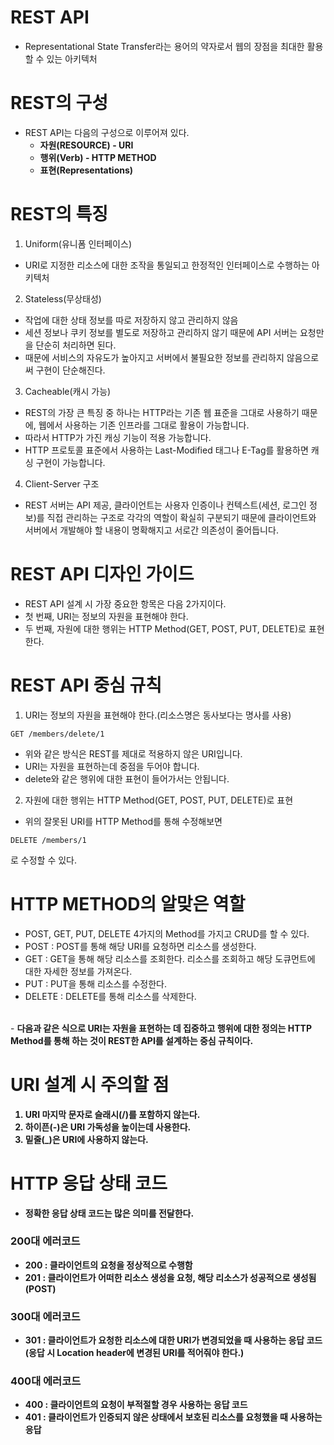 <h1> REST API </h1>

- Representational State Transfer라는 용어의 약자로서 웹의 장점을 최대한 활용할 수 있는 아키텍처

<h1> REST의 구성 </h1>

- REST API는 다음의 구성으로 이루어져 있다.
  - <b> 자원(RESOURCE) - URI </b>
  - <b> 행위(Verb) - HTTP METHOD </b>
  - <b> 표현(Representations) </b>

<h1> REST의 특징 </h1>

1) Uniform(유니폼 인터페이스)
  - URI로 지정한 리소스에 대한 조작을 통일되고 한정적인 인터페이스로 수행하는 아키텍처
2) Stateless(무상태성)
  - 작업에 대한 상태 정보를 따로 저장하지 않고 관리하지 않음
  - 세션 정보나 쿠키 정보를 별도로 저장하고 관리하지 않기 때문에 API 서버는 요청만을 단순히 처리하면 된다.
  - 때문에 서비스의 자유도가 높아지고 서버에서 불필요한 정보를 관리하지 않음으로써 구현이 단순해진다.
3) Cacheable(캐시 가능)
  - REST의 가장 큰 특징 중 하나는 HTTP라는 기존 웹 표준을 그대로 사용하기 때문에, 웹에서 사용하는 기존 인프라를 그대로 활용이 가능합니다.
  - 따라서 HTTP가 가진 캐싱 기능이 적용 가능합니다.
  - HTTP 프로토콜 표준에서 사용하는 Last-Modified 태그나 E-Tag를 활용하면 캐싱 구현이 가능합니다.
4) Client-Server 구조
  - REST 서버는 API 제공, 클라이언트는 사용자 인증이나 컨텍스트(세션, 로그인 정보)를 직접 관리하는 구조로 각각의 역할이 확실히 구분되기 때문에 클라이언트와 서버에서 개발해야 할 내용이 명확해지고 서로간 의존성이 줄어듭니다.


<h1> REST API 디자인 가이드 </h1>

- REST API 설계 시 가장 중요한 항목은 다음 2가지이다.
- 첫 번째, URI는 정보의 자원을 표현해야 한다.
- 두 번째, 자원에 대한 행위는 HTTP Method(GET, POST, PUT, DELETE)로 표현한다.

<h1> REST API 중심 규칙 </h1>

1) URI는 정보의 자원을 표현해야 한다.(리소스명은 동사보다는 명사를 사용)

```
GET /members/delete/1
```
- 위와 같은 방식은 REST를 제대로 적용하지 않은 URI입니다.
- URI는 자원을 표현하는데 중점을 두어야 합니다.
- delete와 같은 행위에 대한 표현이 들어가서는 안됩니다.

2) 자원에 대한 행위는 HTTP Method(GET, POST, PUT, DELETE)로 표현

- 위의 잘못된 URI를 HTTP Method를 통해 수정해보면
```
DELETE /members/1
```
로 수정할 수 있다.

<h1> HTTP METHOD의 알맞은 역할 </h1>

- POST, GET, PUT, DELETE 4가지의 Method를 가지고 CRUD를 할 수 있다.
- POST : POST를 통해 해당 URI를 요청하면 리소스를 생성한다.
- GET : GET을 통해 해당 리소스를 조회한다. 리소스를 조회하고 해당 도큐먼트에 대한 자세한 정보를 가져온다.
- PUT : PUT을 통해 리소스를 수정한다.
- DELETE : DELETE를 통해 리소스를 삭제한다.
<br/>
- <b> 다음과 같은 식으로 URI는 자원을 표현하는 데 집중하고 행위에 대한 정의는 HTTP Method를 통해 하는 것이 REST한 API를 설계하는 중심 규칙이다.

<h1> URI 설계 시 주의할 점 </h1>
  
1) URI 마지막 문자로 슬래시(/)를 포함하지 않는다.
2) 하이픈(-)은 URI 가독성을 높이는데 사용한다.
3) 밑줄(_)은 URI에 사용하지 않는다.
  
  <h1> HTTP 응답 상태 코드 </h1>
  
  - 정확한 응답 상태 코드는 많은 의미를 전달한다.
  
  <h3> 200대 에러코드 </h3>
  
  - 200 : 클라이언트의 요청을 정상적으로 수행함
  - 201 : 클라이언트가 어떠한 리소스 생성을 요청, 해당 리소스가 성공적으로 생성됨(POST)
  
  <h3> 300대 에러코드 </h3>

  - 301 : 클라이언트가 요청한 리소스에 대한 URI가 변경되었을 때 사용하는 응답 코드
      (응답 시 Location header에 변경된 URI를 적어줘야 한다.)
  
  <h3> 400대 에러코드 </h3>
  
  - 400 : 클라이언트의 요청이 부적절할 경우 사용하는 응답 코드
  - 401 : 클라이언트가 인증되지 않은 상태에서 보호된 리소스를 요청했을 때 사용하는 응답 
